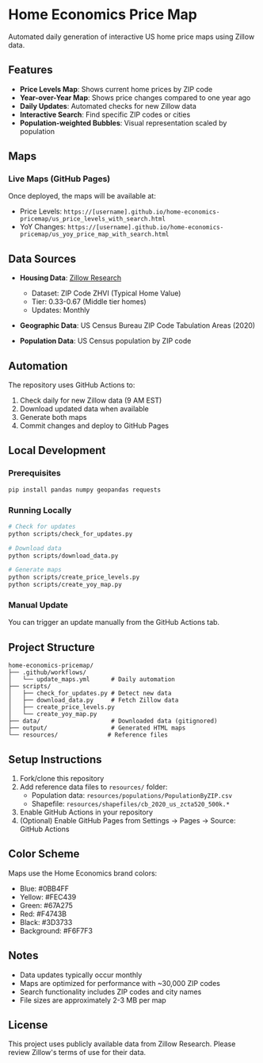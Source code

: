 # Home Economics Price Map

Automated daily generation of interactive US home price maps using Zillow data.

## Features

- **Price Levels Map**: Shows current home prices by ZIP code
- **Year-over-Year Map**: Shows price changes compared to one year ago
- **Daily Updates**: Automated checks for new Zillow data
- **Interactive Search**: Find specific ZIP codes or cities
- **Population-weighted Bubbles**: Visual representation scaled by population

## Maps

### Live Maps (GitHub Pages)
Once deployed, the maps will be available at:
- Price Levels: `https://[username].github.io/home-economics-pricemap/us_price_levels_with_search.html`
- YoY Changes: `https://[username].github.io/home-economics-pricemap/us_yoy_price_map_with_search.html`

## Data Sources

- **Housing Data**: [Zillow Research](https://www.zillow.com/research/data/)
  - Dataset: ZIP Code ZHVI (Typical Home Value)
  - Tier: 0.33-0.67 (Middle tier homes)
  - Updates: Monthly

- **Geographic Data**: US Census Bureau ZIP Code Tabulation Areas (2020)
- **Population Data**: US Census population by ZIP code

## Automation

The repository uses GitHub Actions to:
1. Check daily for new Zillow data (9 AM EST)
2. Download updated data when available
3. Generate both maps
4. Commit changes and deploy to GitHub Pages

## Local Development

### Prerequisites
```bash
pip install pandas numpy geopandas requests
```

### Running Locally
```bash
# Check for updates
python scripts/check_for_updates.py

# Download data
python scripts/download_data.py

# Generate maps
python scripts/create_price_levels.py
python scripts/create_yoy_map.py
```

### Manual Update
You can trigger an update manually from the GitHub Actions tab.

## Project Structure

```
home-economics-pricemap/
├── .github/workflows/
│   └── update_maps.yml      # Daily automation
├── scripts/
│   ├── check_for_updates.py # Detect new data
│   ├── download_data.py     # Fetch Zillow data
│   ├── create_price_levels.py
│   └── create_yoy_map.py
├── data/                    # Downloaded data (gitignored)
├── output/                  # Generated HTML maps
└── resources/              # Reference files
```

## Setup Instructions

1. Fork/clone this repository
2. Add reference data files to `resources/` folder:
   - Population data: `resources/populations/PopulationByZIP.csv`
   - Shapefile: `resources/shapefiles/cb_2020_us_zcta520_500k.*`
3. Enable GitHub Actions in your repository
4. (Optional) Enable GitHub Pages from Settings → Pages → Source: GitHub Actions

## Color Scheme

Maps use the Home Economics brand colors:
- Blue: #0BB4FF
- Yellow: #FEC439
- Green: #67A275
- Red: #F4743B
- Black: #3D3733
- Background: #F6F7F3

## Notes

- Data updates typically occur monthly
- Maps are optimized for performance with ~30,000 ZIP codes
- Search functionality includes ZIP codes and city names
- File sizes are approximately 2-3 MB per map

## License

This project uses publicly available data from Zillow Research.
Please review Zillow's terms of use for their data.